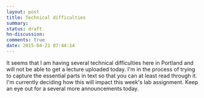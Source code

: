 ```yaml
---
layout: post
title: Technical difficulties
summary:
status: draft
hn-discussion:
comments: true
date: 2015-04-21 07:44:14
---
```


It seems that I am having several technical difficulties here in Portland and
will not be able to get a lecture uploaded today.  I'm in the process of trying
to capture the essential parts in text so that you can at least read through it.
I'm currently deciding how this will impact this week's lab assignment.  Keep an
eye out for a several more announcements today.
